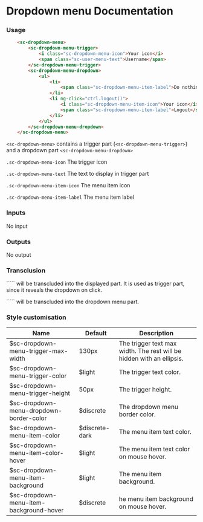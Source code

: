 # Dropdown menu Documentation

### Usage

```html
    <sc-dropdown-menu>
        <sc-dropdown-menu-trigger>
            <i class="sc-dropdown-menu-icon">Your icon</i>
            <span class="sc-user-menu-text">Username</span>
        </sc-dropdown-menu-trigger>
        <sc-dropdown-menu-dropdown>
            <ul>
                <li>
                    <span class="sc-dropdown-menu-item-label">Do nothing</span>
                </li>
                <li ng-click="ctrl.logout()">
                    <i class="sc-dropdown-menu-item-icon">Your icon</i>
                    <span class="sc-dropdown-menu-item-label">Logout</span>
                </li>
            </ul>
        </sc-dropdown-menu-dropdown>
    </sc-dropdown-menu>
```

```<sc-dropdown-menu>``` contains a trigger part (```<sc-dropdown-menu-trigger>```) and a dropdown part ```<sc-dropdown-menu-dropdown>```

```.sc-dropdown-menu-icon``` The trigger icon

```.sc-dropdown-menu-text``` The text to display in trigger part

```.sc-dropdown-menu-item-icon``` The menu item icon

```.sc-dropdown-menu-item-label``` The menu item label

### Inputs

No input

### Outputs

No output

### Transclusion

 ```<sc-dropdown-menu-trigger>`` will be transcluded into the displayed part. It is used as trigger part, since it reveals the dropdown on click.

 ```<sc-dropdown-menu-dropdown>`` will be transcluded into the dropdown menu part.

### Style customisation

| **Name** | **Default** | **Description** |
| -- | -- | -- |
| $sc-dropdown-menu-trigger-max-width | 130px | The trigger text max width. The rest will be hidden with an ellipsis. |
| $sc-dropdown-menu-trigger-color | $light | The trigger text color. |
| $sc-dropdown-menu-trigger-height | 50px | The trigger height. |
| $sc-dropdown-menu-dropdown-border-color | $discrete | The dropdown menu border color. |
| $sc-dropdown-menu-item-color | $discrete-dark | The menu item text color. |
| $sc-dropdown-menu-item-color-hover | $light | The menu item text color on mouse hover. |
| $sc-dropdown-menu-item-background | $light | The menu item background. |
| $sc-dropdown-menu-item-background-hover | $discrete | he menu item background on mouse hover. |
